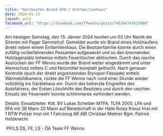 ```yaml
---
title: "Holzhaufen Brand EFH / Einfamilienhaus"
date: 2024-01-13
layout: post
facebook_url: "https://facebook.com/ffwenns/posts/745394747622980"
---
```


Am heutigen Samstag, den 13. Jänner 2024 heulten um 02 Uhr Nacht die Sirenen mit Pager Sammelruf. Gemeldet wurde ein Brand eines Holzhaufens direkt neben einem Einfamilienhaus. Die Besitzerfamilie konnte durch einen zufällig vorbeifahrenden Passanten aufgeweckt und so den brennenden Holzlagerplatz teilweise mittels Feuerlöscher ablöschen. Durch das rasche Ausrücken der FF Wenns wurde der Brand weiter eingedämmt und unter Atemschutz mittels C und Netzmittel komplett gelöscht. Nach genauer Kontrolle (auch der direkt angrenzenden Styropor-Fassade) mittels Wärmebildkamera, rückte die FF Wenns nach rund einer Stunde wieder vollzählig ins Gerätehaus ein. Durch das beherzte Eingreifen des Autofahrers, der Ersten Löschhilfe des Besitzers und durch den raschen Einsatz der Feuerwehr konnte schlimmeres verhindert werden.

Details:
Einsatzleiter: Kdt. BV Lukas Scheiber
MTFA, TLFA 2000, LFA und RFA mit 36 Mann
20 Mann auf Bereitschaft in der Halle
Rotes Kreuz Imst mit 1 RTW 
Polizei Imst mit 1 Fahrzeug
AK ABI Christian Melmer 
Bgm. Patrick Holzknecht

️ PP/LS DS, FE, LS - ÖA Team FF Wenns